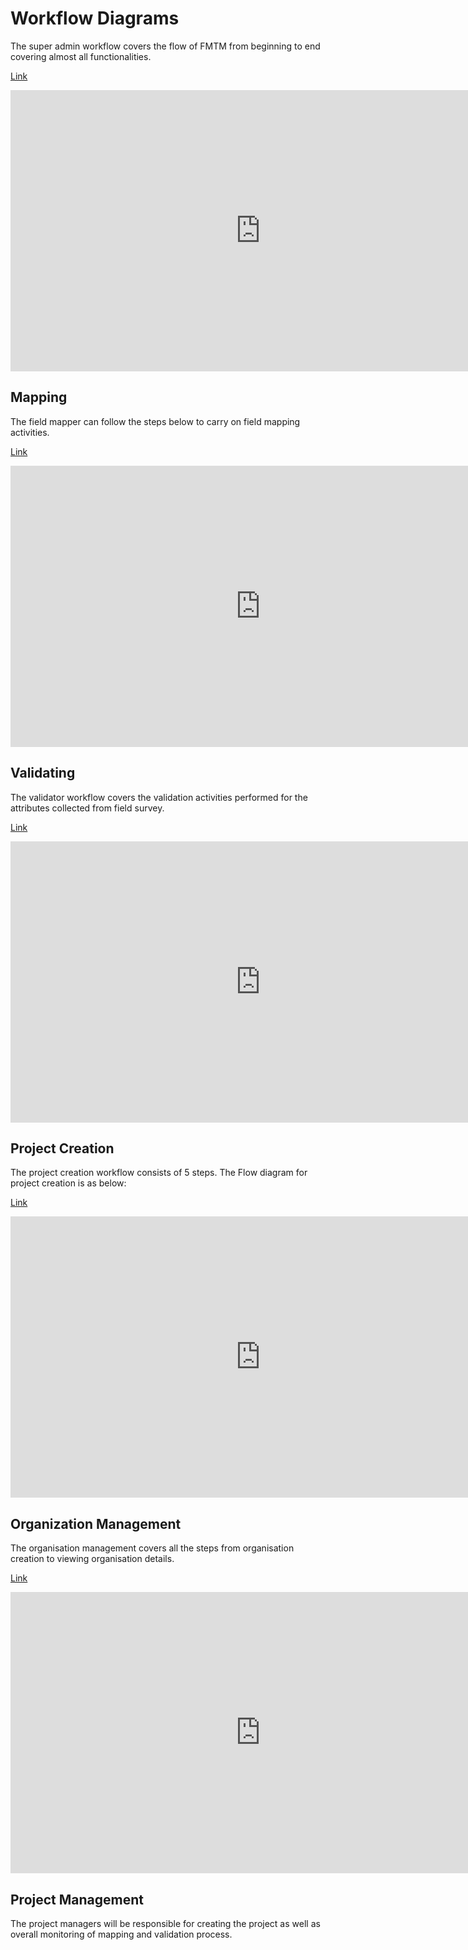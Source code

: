 # Workflow Diagrams

The super admin workflow covers the flow of FMTM from beginning to
end covering almost all functionalities.

[Link](https://www.figma.com/embed?embed_host=share&url=https%3A%2F%2Fwww.figma.com%2Fdesign%2Fql3I4DigHvFFbIGZUpEdjv%2FUser-flow-diagram%3Fnode-id%3D1-314%26t%3DvbkyN4gQXVOAnqgF-1)

<iframe
    style="border: none;"
    width="800"
    height="450"
    src="https://www.figma.com/embed?embed_host=share&url=https%3A%2F%2Fwww.figma.com%2Fdesign%2Fql3I4DigHvFFbIGZUpEdjv%2FUser-flow-diagram%3Fnode-id%3D1-314%26t%3DvbkyN4gQXVOAnqgF-1"
    allowfullscreen
></iframe>

## Mapping

The field mapper can follow the steps below to carry on
field mapping activities.

[Link](https://www.figma.com/embed?embed_host=share&url=https%3A%2F%2Fwww.figma.com%2Fdesign%2Fql3I4DigHvFFbIGZUpEdjv%2FUser-flow-diagram%3Fnode-id%3D1-135%26t%3DvbkyN4gQXVOAnqgF-1)

<iframe
    style="border: none;"
    width="800"
    height="450"
    src="https://www.figma.com/embed?embed_host=share&url=https%3A%2F%2Fwww.figma.com%2Fdesign%2Fql3I4DigHvFFbIGZUpEdjv%2FUser-flow-diagram%3Fnode-id%3D1-135%26t%3DvbkyN4gQXVOAnqgF-1"
    allowfullscreen
></iframe>

## Validating

The validator workflow covers the validation activities
performed for the attributes collected from
field survey.

[Link](https://www.figma.com/embed?embed_host=share&url=https%3A%2F%2Fwww.figma.com%2Fdesign%2Fql3I4DigHvFFbIGZUpEdjv%2FUser-flow-diagram%3Fnode-id%3D1-266%26t%3DvbkyN4gQXVOAnqgF-1)

<iframe
    style="border: none;"
    width="800"
    height="450"
    src="https://www.figma.com/embed?embed_host=share&url=https%3A%2F%2Fwww.figma.com%2Fdesign%2Fql3I4DigHvFFbIGZUpEdjv%2FUser-flow-diagram%3Fnode-id%3D1-266%26t%3DvbkyN4gQXVOAnqgF-1"
    allowfullscreen
></iframe>

## Project Creation

 The project creation workflow consists of 5 steps. The
 Flow diagram for project creation is as below:

[Link](https://www.figma.com/embed?embed_host=share&url=https%3A%2F%2Fwww.figma.com%2Fdesign%2Fql3I4DigHvFFbIGZUpEdjv%2FUser-flow-diagram%3Fnode-id%3D0-1%26t%3DvbkyN4gQXVOAnqgF-1)

<iframe
    style="border: none;"
    width="800"
    height="450"
    src="https://www.figma.com/embed?embed_host=share&url=https%3A%2F%2Fwww.figma.com%2Fdesign%2Fql3I4DigHvFFbIGZUpEdjv%2FUser-flow-diagram%3Fnode-id%3D0-1%26t%3DvbkyN4gQXVOAnqgF-1"
    allowfullscreen
></iframe>

## Organization Management

The organisation management covers all the steps from organisation
creation to viewing organisation details.

[Link](https://www.figma.com/embed?embed_host=share&url=https%3A%2F%2Fwww.figma.com%2Fdesign%2Fql3I4DigHvFFbIGZUpEdjv%2FUser-flow-diagram%3Fnode-id%3D1-218%26t%3DvbkyN4gQXVOAnqgF-1)

<iframe
    style="border: none;"
    width="800"
    height="450"
    src="https://www.figma.com/embed?embed_host=share&url=https%3A%2F%2Fwww.figma.com%2Fdesign%2Fql3I4DigHvFFbIGZUpEdjv%2FUser-flow-diagram%3Fnode-id%3D1-218%26t%3DvbkyN4gQXVOAnqgF-1"
    allowfullscreen
></iframe>

## Project Management

The project managers will be responsible for creating the project
as well as overall monitoring of
mapping and validation process.
